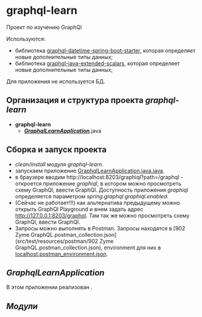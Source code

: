 # graphql-learn

Проект по изучению GraphQl

Используются:
* библиотека [graphql-datetime-spring-boot-starter](https://github.com/tailrocks/graphql-java-datetime), которая
  определяет новые дополнительные типы данных;
* библиотека [graphql-java-extended-scalars](https://github.com/graphql-java/graphql-java-extended-scalars), которая определяет новые дополнительные типы данных;

Для приложения не используется БД.

## Организация и структура проекта *graphql-learn*

* **graphql-learn**  
  * [***GraphqlLearnApplication***](#vaadin8simpleapplication).java

## Сборка и запуск проекта

* *clean/install* модуля *graphql-learn*. 
* запускаем приложение [GraphqlLearnApplication.java.java](#vsrc/main/java/ua/mai/graphql/learn/GraphqlLearnApplication.java).
* в браузере вводим http://localhost:8203/graphiql?path=/graphql - откроется приложение *graphiql*, в котором можно
  просмотреть схему GraphQl, ввести GraphQl. Доступность приложения *graphiql* определяется параметром
  *spring.graphql.graphiql.enabled*.
* (Сейчас не работает!!!) как альтернатива предыдущему можно открыть GraphQl Playground и внем задать адрес http://127.0.0.1:8203/graphql. Там 
  так же можно просмотреть схему GraphQl, ввести GraphQl.
* Запросы можно выполнять в Postman. Запросы находятся в [902 Zyme GraphQL.postman_collection.json](src/test/resources/postman/902 Zyme GraphQL.postman_collection.json),
  environment для них в [localhost.postman_environment.json](src/test/resources/postman/localhost.postman_environment.json).


## *GraphqlLearnApplication*

В этом приложении реализован .

## *Модули*


